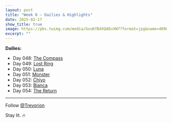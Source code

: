 ```yaml
---
layout: post
title: "Week 8 – Dailies & Highlights"
date: 2025-02-17
show_title: true
image: https://pbs.twimg.com/media/GouKfB4XQAEvXW7?format=jpg&name=4096x4096
excerpt: ""
---
```



**Dailies:**
- Day 048: [The Compass](https://x.com/Trevorion/status/1891374551717540069)
- Day 049: [Lost Ring](https://x.com/Trevorion/status/1891927772286587000)
- Day 050: [Luna](https://x.com/Trevorion/status/1892042212789071897)
- Day 051: [Monster](https://x.com/Trevorion/status/1892453690998460421)
- Day 052: [Chiyo](https://x.com/Trevorion/status/1892860245371691141)
- Day 053: [Bianca](https://x.com/Trevorion/status/1893126140736258347)
- Day 054: [The Return](https://x.com/Trevorion/status/1893561117667934250)

---
Follow [@Trevorion](https://x.com/Trevorion)

Stay lit. 🔥
